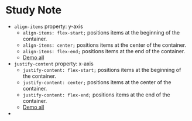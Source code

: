 # Study Note

- `align-items` property: y-axis
  - `align-items: flex-start;` positions items at the beginning of the container.
  - `align-items: center;` positions items at the center of the container.
  - `align-items: flex-end;` positions items at the end of the container.
  - [Demo all](https://www.w3schools.com/cssref/playdemo.php?filename=playcss_align-items)
- `justify-content` property: x-axis
  - `justify-content: flex-start;` positions items at the beginning of the container.
  - `justify-content: center;` positions items at the center of the container.
  - `justify-content: flex-end;` positions items at the end of the container.
  - [Demo all](https://www.w3schools.com/cssref/playdemo.php?filename=playcss_justify-content)
-
